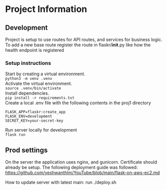 # Project Information  
## Development  
Project is setup to use routes for API routes, and services for business logic. To add a new base route register the route in flaskr/__init__.py like how the health endpoint is registered
### Setup instructions  
  
Start by creating a virtual environment.  
```python3 -m venv .venv```  
Activate the virtual environment.  
```source .venv/bin/activate```  
Install dependencies.  
```pip install -r requirements.txt```  
Create a local .env file with the following contents in the proj1 directory  
```
FLASK_APP=flaskr:create_app
FLASK_ENV=development
SECRET_KEY=your-secret-key
```
Run server locally for development  
```flask run```  
  
## Prod settings  
On the server the application uses nginx, and gunicorn. Certificate should already be setup.
The following deployment guide was followed: https://github.com/yeshwanthlm/YouTube/blob/main/flask-on-aws-ec2.md  
  
How to update server with latest main: run ./deploy.sh